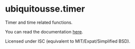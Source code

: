 # ubiquitousse.timer

Timer and time related functions.

You can read the documentation [here](https://reuh.github.io/ubiquitousse/modules/timer.html).

Licensed under ISC (equivalent to MIT/Expat/Simplified BSD).
